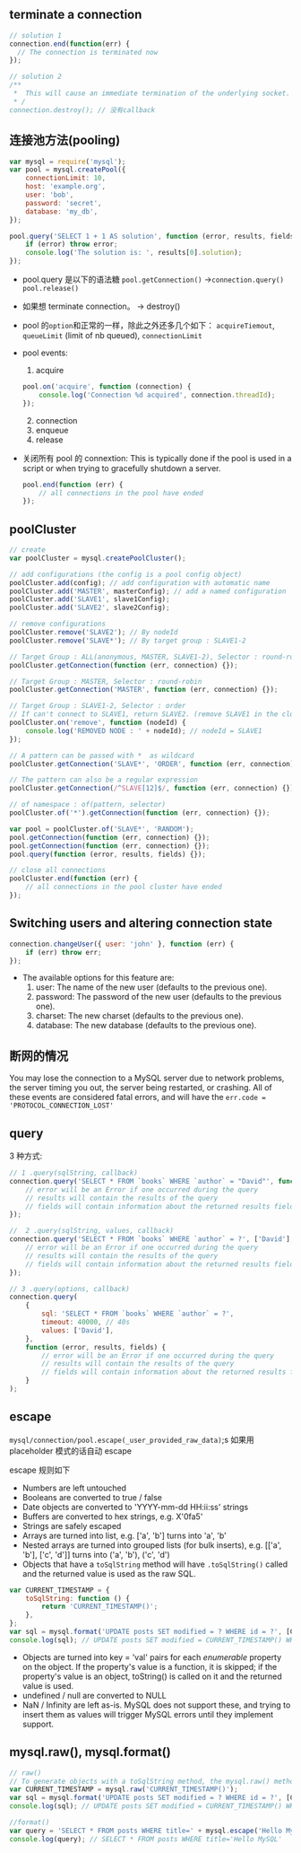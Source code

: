 ## terminate a connection

```javascript
// solution 1
connection.end(function(err) {
  // The connection is terminated now
});

// solution 2
/**
 *  This will cause an immediate termination of the underlying socket.
 * /
connection.destroy(); // 没有callback
```

## 连接池方法(pooling)

```javascript
var mysql = require('mysql');
var pool = mysql.createPool({
    connectionLimit: 10,
    host: 'example.org',
    user: 'bob',
    password: 'secret',
    database: 'my_db',
});

pool.query('SELECT 1 + 1 AS solution', function (error, results, fields) {
    if (error) throw error;
    console.log('The solution is: ', results[0].solution);
});
```

-   pool.query 是以下的语法糖
    `pool.getConnection()` ->`connection.query()` `pool.release()`
-   如果想 terminate connection。 -> destroy()

-   pool 的`option`和正常的一样，除此之外还多几个如下：
    `acquireTiemout`, `queueLimit` (limit of nb queued), `connectionLimit`

-   pool events:

    1. acquire

    ```javascript
    pool.on('acquire', function (connection) {
        console.log('Connection %d acquired', connection.threadId);
    });
    ```

    2. connection
    3. enqueue
    4. release

-   关闭所有 pool 的 connextion: This is typically done if the pool is used in a script or when trying to gracefully shutdown a server.
    ```javascript
    pool.end(function (err) {
        // all connections in the pool have ended
    });
    ```

## poolCluster

```javascript
// create
var poolCluster = mysql.createPoolCluster();

// add configurations (the config is a pool config object)
poolCluster.add(config); // add configuration with automatic name
poolCluster.add('MASTER', masterConfig); // add a named configuration
poolCluster.add('SLAVE1', slave1Config);
poolCluster.add('SLAVE2', slave2Config);

// remove configurations
poolCluster.remove('SLAVE2'); // By nodeId
poolCluster.remove('SLAVE*'); // By target group : SLAVE1-2

// Target Group : ALL(anonymous, MASTER, SLAVE1-2), Selector : round-robin(default)
poolCluster.getConnection(function (err, connection) {});

// Target Group : MASTER, Selector : round-robin
poolCluster.getConnection('MASTER', function (err, connection) {});

// Target Group : SLAVE1-2, Selector : order
// If can't connect to SLAVE1, return SLAVE2. (remove SLAVE1 in the cluster)
poolCluster.on('remove', function (nodeId) {
    console.log('REMOVED NODE : ' + nodeId); // nodeId = SLAVE1
});

// A pattern can be passed with *  as wildcard
poolCluster.getConnection('SLAVE*', 'ORDER', function (err, connection) {});

// The pattern can also be a regular expression
poolCluster.getConnection(/^SLAVE[12]$/, function (err, connection) {});

// of namespace : of(pattern, selector)
poolCluster.of('*').getConnection(function (err, connection) {});

var pool = poolCluster.of('SLAVE*', 'RANDOM');
pool.getConnection(function (err, connection) {});
pool.getConnection(function (err, connection) {});
pool.query(function (error, results, fields) {});

// close all connections
poolCluster.end(function (err) {
    // all connections in the pool cluster have ended
});
```

## Switching users and altering connection state

```javascript
connection.changeUser({ user: 'john' }, function (err) {
    if (err) throw err;
});
```

-   The available options for this feature are:
    1. user: The name of the new user (defaults to the previous one).
    2. password: The password of the new user (defaults to the previous one).
    3. charset: The new charset (defaults to the previous one).
    4. database: The new database (defaults to the previous one).

## 断网的情况

You may lose the connection to a MySQL server due to network problems, the server timing you out, the server being restarted, or crashing. All of these events are considered fatal errors, and will have the `err.code = 'PROTOCOL_CONNECTION_LOST'`

## query

3 种方式:

```javascript
// 1 .query(sqlString, callback)
connection.query('SELECT * FROM `books` WHERE `author` = "David"', function (error, results, fields) {
    // error will be an Error if one occurred during the query
    // results will contain the results of the query
    // fields will contain information about the returned results fields (if any)
});

//  2 .query(sqlString, values, callback)
connection.query('SELECT * FROM `books` WHERE `author` = ?', ['David'], function (error, results, fields) {
    // error will be an Error if one occurred during the query
    // results will contain the results of the query
    // fields will contain information about the returned results fields (if any)
});

// 3 .query(options, callback)
connection.query(
    {
        sql: 'SELECT * FROM `books` WHERE `author` = ?',
        timeout: 40000, // 40s
        values: ['David'],
    },
    function (error, results, fields) {
        // error will be an Error if one occurred during the query
        // results will contain the results of the query
        // fields will contain information about the returned results fields (if any)
    }
);
```

## escape

`mysql/connection/pool.escape(_user_provided_raw_data)`;s
如果用 placeholder 模式的话自动 escape

escape 规则如下

-   Numbers are left untouched
-   Booleans are converted to true / false
-   Date objects are converted to 'YYYY-mm-dd HH:ii:ss' strings
-   Buffers are converted to hex strings, e.g. X'0fa5'
-   Strings are safely escaped
-   Arrays are turned into list, e.g. ['a', 'b'] turns into 'a', 'b'
-   Nested arrays are turned into grouped lists (for bulk inserts), e.g. [['a', 'b'], ['c', 'd']] turns into ('a', 'b'), ('c', 'd')
-   Objects that have a `toSqlString` method will have `.toSqlString()` called and the returned value is used as the raw SQL.

```javascript
var CURRENT_TIMESTAMP = {
    toSqlString: function () {
        return 'CURRENT_TIMESTAMP()';
    },
};
var sql = mysql.format('UPDATE posts SET modified = ? WHERE id = ?', [CURRENT_TIMESTAMP, 42]);
console.log(sql); // UPDATE posts SET modified = CURRENT_TIMESTAMP() WHERE id = 42
```

-   Objects are turned into key = 'val' pairs for each _enumerable_ property on the object. If the property's value is a function, it is skipped; if the property's value is an object, toString() is called on it and the returned value is used.
-   undefined / null are converted to NULL
-   NaN / Infinity are left as-is. MySQL does not support these, and trying to insert them as values will trigger MySQL errors until they implement support.

## mysql.raw(), mysql.format()

```javascript
// raw()
// To generate objects with a toSqlString method, the mysql.raw() method can be used. This creates an object that will be left un-touched when using in a ? placeholder, useful for using functions as dynamic values:
var CURRENT_TIMESTAMP = mysql.raw('CURRENT_TIMESTAMP()');
var sql = mysql.format('UPDATE posts SET modified = ? WHERE id = ?', [CURRENT_TIMESTAMP, 42]);
console.log(sql); // UPDATE posts SET modified = CURRENT_TIMESTAMP() WHERE id = 42

//format()
var query = 'SELECT * FROM posts WHERE title=' + mysql.escape('Hello MySQL');
console.log(query); // SELECT * FROM posts WHERE title='Hello MySQL'
```
